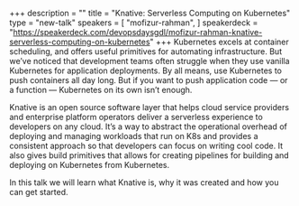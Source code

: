+++
description = ""
title = "Knative: Serverless Computing on Kubernetes"
type = "new-talk"
speakers = [
        "mofizur-rahman",
]
speakerdeck = "https://speakerdeck.com/devopsdaysgdl/mofizur-rahman-knative-serverless-computing-on-kubernetes"
+++
Kubernetes excels at container scheduling, and offers useful primitives for automating infrastructure. But we’ve noticed that development teams often struggle when they use vanilla Kubernetes for application deployments. By all means, use Kubernetes to push containers all day long. But if you want to push application code — or a function — Kubernetes on its own isn’t enough.

Knative is an open source software layer that helps cloud service providers and enterprise platform operators deliver a serverless experience to developers on any cloud. It’s a way to abstract the operational overhead of deploying and managing workloads that run on K8s and provides a consistent approach so that developers can focus on writing cool code. It also gives build primitives that allows for creating pipelines for building and deploying on Kubernetes from Kubernetes.

In this talk we will learn what Knative is, why it was created and how you can get started.